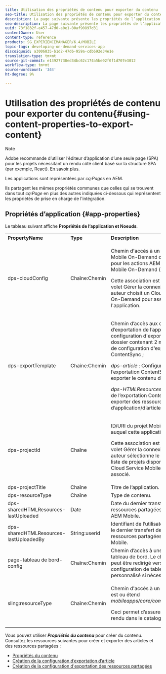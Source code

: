 ```yaml
---
title: Utilisation des propriétés de contenu pour exporter du contenu
seo-title: Utilisation des propriétés de contenu pour exporter du contenu
description: La page suivante présente les propriétés de l’application et les noeuds.
seo-description: La page suivante présente les propriétés de l’application et les noeuds.
uuid: 73f1832f-e457-47d0-a0e1-80af90897d31
contentOwner: User
content-type: reference
products: SG_EXPERIENCEMANAGER/6.4/MOBILE
topic-tags: developing-on-demand-services-app
discoiquuid: a3006835-b1d2-47d6-959a-cdb692e34e1e
translation-type: tm+mt
source-git-commit: e13927738ed34bc62c174a5be02f0f1d707e3012
workflow-type: tm+mt
source-wordcount: '344'
ht-degree: 9%

---
```



# Utilisation des propriétés de contenu pour exporter du contenu{#using-content-properties-to-export-content}

>[!NOTE]
>
>Adobe recommande d’utiliser l’éditeur d’application d’une seule page (SPA) pour les projets nécessitant un rendu côté client basé sur la structure SPA (par exemple, React). [En savoir plus](/help/sites-developing/spa-overview.md).

Les applications sont représentées par *cq:Pages* en AEM.

Ils partagent les mêmes propriétés communes que celles qui se trouvent dans tout *cq:Page* en plus des autres indiquées ci-dessous qui représentent les propriétés de prise en charge de l&#39;intégration.

## Propriétés d’application {#app-properties}

Le tableau suivant affiche **Propriétés de l’application et Noeuds**.

<table>
 <tbody>
  <tr>
   <td><strong>PropertyName</strong></td>
   <td><strong>Type</strong></td>
   <td><strong>Description</strong></td>
  </tr>
  <tr>
   <td>dps-cloudConfig</td>
   <td>Chaîne:Chemin</td>
   <td><p>Chemin d'accès à un Cloud Service Mobile On-Demand configuré. Utilisé pour les actions AEM Mobile vers Mobile On-Demand (appel d’API)</p> <p>Cette association est configurée via le volet Gérer la connexion lorsqu'un auteur choisit un Cloud Service Mobile On-Demand pour associer l'application.</p> </td>
  </tr>
  <tr>
   <td>dps-exportTemplate</td>
   <td>Chaîne:Chemin</td>
   <td><p>Chemin d’accès aux configurations d’exportation de l’application. La configuration d'exportation est un dossier contenant 2 modèles enfants de configuration d'exportation ContentSync ;</p> <p><i>dps-article</i> : Configuration de l’exportation ContentSync pour exporter le contenu d’un article</p> <p><i>dps-HTMLResources</i> : Configuration de l’exportation ContentSync pour exporter des ressources partagées d’application/d’article</p> </td>
  </tr>
  <tr>
   <td>dps-projectId</td>
   <td>Chaîne</td>
   <td><p>ID/URI du projet Mobile On-Demand auquel cette application est liée/liée.</p> <p>Cette association est configurée via le volet Gérer la connexion lorsqu'un auteur sélectionne le projet dans une liste de projets disponibles pour le Cloud Service Mobile On-Demand associé.</p> </td>
  </tr>
  <tr>
   <td>dps-projectTitle</td>
   <td>Chaîne</td>
   <td>Titre de l’application.</td>
  </tr>
  <tr>
   <td>dps-resourceType</td>
   <td>Chaîne</td>
   <td>Type de contenu.</td>
  </tr>
  <tr>
   <td>dps-sharedHTMLResources-lastUploaded</td>
   <td>Date</td>
   <td>Date du dernier transfert des ressources partagées de l'AEM vers AEM Mobile.</td>
  </tr>
  <tr>
   <td>dps-sharedHTMLResources-lastUploadedBy</td>
   <td>String:userid</td>
   <td>Identifiant de l’utilisateur qui a effectué le dernier transfert de la demande de ressources partagées de AEM à AEM Mobile.</td>
  </tr>
  <tr>
   <td>page-tableau de bord-config</td>
   <td>Chaîne:Chemin</td>
   <td>Chemin d’accès à une configuration de tableau de bord. Le chemin d’accès peut être redirigé vers une configuration de tableau de bord personnalisé si nécessaire.</td>
  </tr>
  <tr>
   <td>sling:resourceType</td>
   <td>Chaîne:Chemin</td>
   <td><p>Chemin d'accès à un cq:Component qui est ou étend <i>mobileapps/core/components/instance.</i></p> <p>Ceci permet d’assurer la présence et le rendu dans le catalogue d’applications.</p> </td>
  </tr>
 </tbody>
</table>

Vous pouvez utiliser ***Propriétés du contenu*** pour créer du contenu. Consultez les ressources suivantes pour créer et exporter des articles et des ressources partagées :

* [Propriétés du contenu](/help/mobile/content-properties.md)
* [Création de la configuration d’exportation d’article](/help/mobile/creating-article-export-configuration.md)
* [Création de la configuration d&#39;exportation des ressources partagées](/help/mobile/creating-shared-resources-export-configuration.md)
